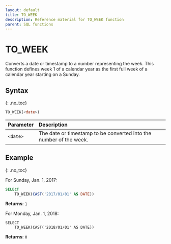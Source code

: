 ```yaml
---
layout: default
title: TO_WEEK
description: Reference material for TO_WEEK function
parent: SQL functions
---
```


# TO\_WEEK

Converts a date or timestamp to a number representing the week. This function defines week 1 of a calendar year as the first full week of a calendar year starting on a Sunday.

## Syntax
{: .no_toc}

```sql
​​TO_WEEK(<date>)​​
```

| Parameter | Description                                                        |
| :--------- | :------------------------------------------------------------------ |
| `<date>`  | The date or timestamp to be converted into the number of the week. |

## Example
{: .no_toc}

For Sunday, Jan. 1,  2017:&#x20;

```sql
SELECT
    TO_WEEK(CAST('2017/01/01' AS DATE))
```

**Returns**: `1`

For Monday, Jan. 1, 2018:&#x20;

```
SELECT
    TO_WEEK(CAST('2018/01/01' AS DATE))
```

**Returns**: `0`
